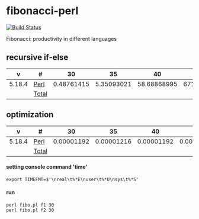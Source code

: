 # fibonacci-perl

[![Build Status](https://travis-ci.org/xaoc-303/fibonacci-perl.svg?branch=master)](https://travis-ci.org/xaoc-303/fibonacci-perl)

Fibonacci: productivity in different languages

## recursive if-else

| v | # | 30 | 35 | 40 | 45 |
| --- | --- | --- | --- | --- | --- |
| 5.18.4 | [Perl](./fibo.pl) | 0.48761415 | 5.35093021 | 58.68868995 | 671.45659089 |
| | [Total](https://github.com/xaoc-303/fibonacci) | | | | |

## optimization

| v | # | 30 | 35 | 40 | 45 |
| --- | --- | --- | --- | --- | --- |
| 5.18.4 | [Perl](./fibo.pl) | 0.00001192 | 0.00001216 | 0.00001192 | 0.00001287 |
| | [Total](https://github.com/xaoc-303/fibonacci) | | | | |

#### setting console command 'time'
```
export TIMEFMT=$'\nreal\t%*E\nuser\t%*U\nsys\t%*S'
```

#### run

```
perl fibo.pl f1 30
perl fibo.pl f2 30
```
